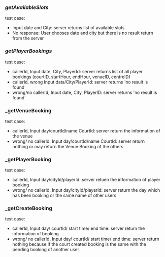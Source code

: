 ### _getAvailableSlots_  
test case:  
- Input date and City: server returns list of available slots  
- No response: User chooses date and city but there is no result return from the server  

### _getPlayerBookings_  
test case:  
- callerId, Input date, City, PlayerId: server returns list of all player bookings (courtID, startHour, endHour, venueID, centreID)  
- callerId, wrong Input data/City/PlayerId: server returns 'no result is found'  
- wrong/no callerId, Input date, City, PlayerID: server returns 'no result is found'  
  
### _getVenueBooking
test case:
- callerId, Input day/courtId/name Courtld: server return the information of the venue
- wrong/ no callerId, Input day/courtId/name CourtId: server return nothing or may return the Venue Booking of the others
  
### _getPlayerBooking
test case:
- callerId, Input day/cityId/playerId: server retuen the information of player booking
- wrong/ no callerId, Input day/cityId/playerId: server return the day which has been booking or the same name of other users
  
### _getCreateBooking
test case:
- callerId, Input day/ courtId/ start time/ end time: server return the information of booking 
- wrong/ no callerId, Input day/ courtId/ start time/ end time: server return nothing because if the court created booking is the same with the pending booking of another user
